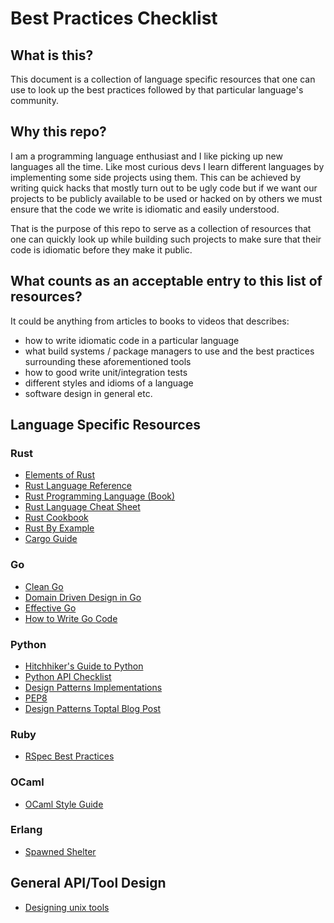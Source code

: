 # Best Practices Checklist

## What is this?

This document is a collection of language specific resources that one can use to look up the best practices followed by that particular language's community.

## Why this repo?

I am a programming language enthusiast and I like picking up new languages all the time. Like most curious devs I learn different languages by implementing some side projects using them. This can be achieved by writing quick hacks that mostly turn out to be ugly code but if we want our projects to be publicly available to be used or hacked on by others we must ensure that the code we write is idiomatic and easily understood. 

That is the purpose of this repo to serve as a collection of resources that one can quickly look up while building such projects to make sure that their code is idiomatic before they make it public.

## What counts as an acceptable entry to this list of resources?

It could be anything from articles to books to videos that describes:
- how to write idiomatic code in a particular language
- what build systems / package managers to use and the best practices surrounding these aforementioned tools
- how to good write unit/integration tests
- different styles and idioms of a language
- software design in general etc.

## Language Specific Resources
### Rust
- [Elements of Rust](https://github.com/ferrous-systems/elements-of-rust)
- [Rust Language Reference](https://doc.rust-lang.org/nightly/reference/introduction.html)
- [Rust Programming Language (Book)](https://doc.rust-lang.org/book/)
- [Rust Language Cheat Sheet](https://cheats.rs/)
- [Rust Cookbook](https://rust-lang-nursery.github.io/rust-cookbook/)
- [Rust By Example](https://doc.rust-lang.org/rust-by-example/macros/overload.html)
- [Cargo Guide](https://doc.rust-lang.org/cargo/guide/)

### Go
- [Clean Go](https://github.com/Pungyeon/clean-go-article)
- [Domain Driven Design in Go](https://github.com/marcusolsson/goddd)
- [Effective Go](https://golang.org/doc/effective_go.html)
- [How to Write Go Code](https://golang.org/doc/code.html)

### Python
- [Hitchhiker's Guide to Python](https://docs.python-guide.org/)
- [Python API Checklist](https://github.com/vintasoftware/python-api-checklist)
- [Design Patterns Implementations](https://github.com/faif/python-patterns)
- [PEP8](https://www.python.org/dev/peps/pep-0008/)
- [Design Patterns Toptal Blog Post](https://www.toptal.com/python/python-design-patterns)

### Ruby
- [RSpec Best Practices](https://github.com/abinoda/rspec-best-practices)

### OCaml
- [OCaml Style Guide](https://github.com/lindig/ocaml-style)

### Erlang
- [Spawned Shelter](http://spawnedshelter.com)


## General API/Tool Design
- [Designing unix tools](https://monkey.org/~marius/unix-tools-hints.html)
